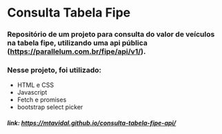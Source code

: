 # Consulta Tabela Fipe

### Repositório de um projeto para consulta do valor de veículos na tabela fipe, utilizando uma api pública (https://parallelum.com.br/fipe/api/v1/).

### Nesse projeto, foi utilizado:
- HTML e CSS
- Javascript
- Fetch e promises
- bootstrap select picker


##### link: https://mtavidal.github.io/consulta-tabela-fipe-api/ 